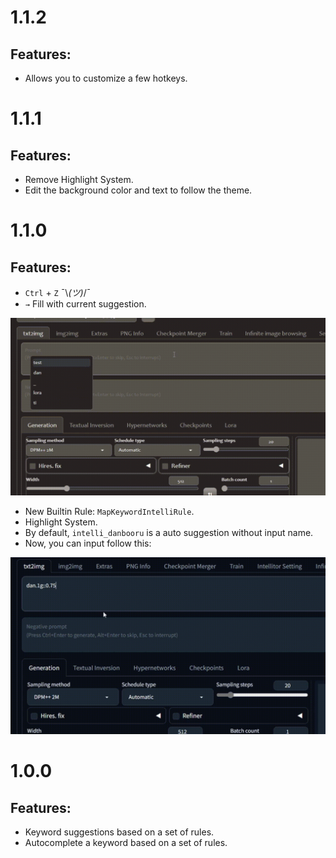 # 1.1.2
## Features:
- Allows you to customize a few hotkeys.

# 1.1.1
## Features:
- Remove Highlight System.
- Edit the background color and text to follow the theme.

# 1.1.0
## Features:

- `Ctrl` + `Z` ¯\\_(ツ)_/¯
- `→` Fill with current suggestion.

![](/assets/preview2.gif)
- New Builtin Rule: `MapKeywordIntelliRule`.
- Highlight System.
- By default, `intelli_danbooru` is a auto suggestion without input name.
- Now, you can input follow this:

![](/assets/preview3.gif)
# 1.0.0
## Features:

- Keyword suggestions based on a set of rules.
- Autocomplete a keyword based on a set of rules.